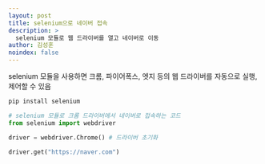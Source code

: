 ```yaml
---
layout: post
title: selenium으로 네이버 접속
description: >
  selenium 모듈로 웹 드라이버를 열고 네이버로 이동
author: 김성훈
noindex: false
---
```


selenium 모듈을 사용하면 크롬, 파이어폭스, 엣지 등의 웹 드라이버를 자동으로 실행, 제어할 수 있음

```bash
pip install selenium
```

```python
# selenium 모듈로 크롬 드라이버에서 네이버로 접속하는 코드
from selenium import webdriver

driver = webdriver.Chrome() # 드라이버 초기화

driver.get("https://naver.com")
```